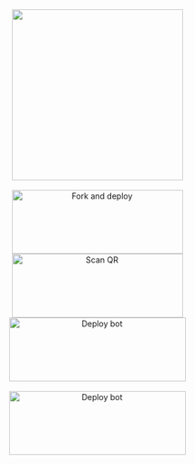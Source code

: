 <div align="center">
  <img border-radius: 15px src="https://bit.ly/3xIziTB" width="300" height="300"/>
    <div>
<br>
<a href="https://github.com/princerudh-prh/prince-rudh-md/fork"><img align="center" src="https://i.imgur.com/h3SNsnv.png" alt="Fork and deploy" height="112" width="300" /></a>
<div>
<a href="https://bit.ly/prince-rudh-md-qr"><img align="center" src="https://i.imgur.com/ozgizrD.png" alt="Scan QR" height="112" width="300" /></a>
<div>
  <a href="https://gist.github.com/princerudh-prh/973c02f5f66512f8d0993f5875d33b98" target="blank"><img align="center" src="https://i.imgur.com/6ZExiDB.png" alt="Deploy bot" height="112" width="310" /></a>
  <div>
<br>
<div>
  <a href="https://heroku.com/deploy?template=https://github.com/kfasachuu/prhw" target="blank"><img align="center" src="https://bit.ly/prhdeploy" alt="Deploy bot" height="112" width="310" /></a>
  <div>
<br>


 
